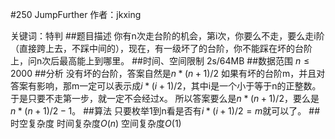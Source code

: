 
#250 JumpFurther
作者：jkxing

关键词：特判
##题目描述
你有n次走台阶的机会，第i次，你要么不走，要么走i阶（直接跨上去，不踩中间的），现在，有一级坏了的台阶，你不能踩在坏的台阶上，问n次后最高能上到哪里。
##时间、空间限制
2s/64MB
##数据范围
$n\le 2000$
##分析
没有坏的台阶，答案自然是$n*(n+1)/2$
如果有坏的台阶m，并且对答案有影响，那m一定可以表示成$i*(i+1)/2$，其中i是一个小于等于n的正整数。
于是只要不走第一步，就一定不会经过x。
所以答案要么是$n*(n+1)/2$，要么是$n*(n+1)/2-1$。
##算法
只要枚举1到n看是否有$i*(i+1)/2=m$就可以了。
##时空复杂度
时间复杂度$O(n)$
空间复杂度$O(1)$
